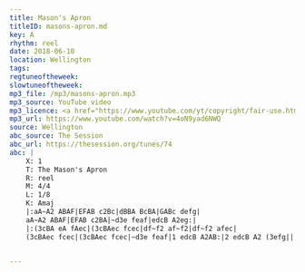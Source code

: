 ```yaml
---
title: Mason's Apron
titleID: masons-apron.md
key: A
rhythm: reel
date: 2018-06-10
location: Wellington
tags:
regtuneoftheweek:
slowtuneoftheweek:
mp3_file: /mp3/masons-apron.mp3
mp3_source: YouTube video
mp3_licence: <a href="https://www.youtube.com/yt/copyright/fair-use.html">YouTube Fair Use</a>
mp3_url: https://www.youtube.com/watch?v=4oN9yad6NWQ
source: Wellington
abc_source: The Session
abc_url: https://thesession.org/tunes/74
abc: |
    X: 1
    T: The Mason's Apron
    R: reel
    M: 4/4
    L: 1/8
    K: Amaj
    |:aA~A2 ABAF|EFAB c2Bc|dBBA BcBA|GABc defg|
    aA~A2 ABAF|EFAB c2BA|~d3e feaf|edcB A2eg:|
    |:(3cBA eA fAec|(3cBAec fcec|df~f2 af~f2|df~f2 afec|
    (3cBAec fcec|(3cBAec fcec|~d3e feaf|1 edcB A2AB:|2 edcB A2 (3efg||


---
```

